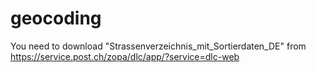 # geocoding

You need to download "Strassenverzeichnis_mit_Sortierdaten_DE" from https://service.post.ch/zopa/dlc/app/?service=dlc-web

